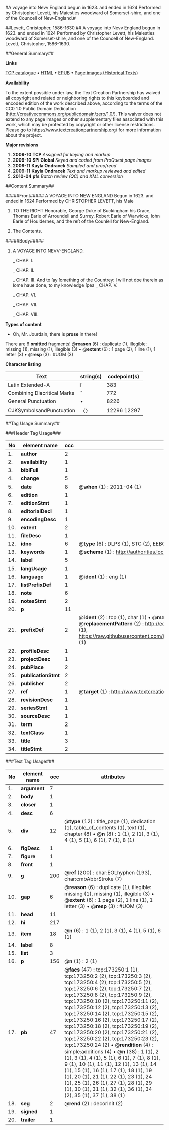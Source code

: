 #A voyage into Nevv England begun in 1623. and ended in 1624 Performed by Christopher Levett, his Maiesties woodward of Somerset-shire, and one of the Councell of New-England.#

##Levett, Christopher, 1586-1630.##
A voyage into Nevv England begun in 1623. and ended in 1624 Performed by Christopher Levett, his Maiesties woodward of Somerset-shire, and one of the Councell of New-England.
Levett, Christopher, 1586-1630.

##General Summary##

**Links**

[TCP catalogue](http://www.ota.ox.ac.uk/tcp/)  • 
[HTML](http://tei.it.ox.ac.uk/tcp/Texts-HTML/free/A72/A72554.html)  • 
[EPUB](http://tei.it.ox.ac.uk/tcp/Texts-EPUB/free/A72/A72554.epub) • 
[Page images (Historical Texts)](https://historicaltexts.jisc.ac.uk/eebo-99900463e)

**Availability**

To the extent possible under law, the Text Creation Partnership has waived all copyright and related or neighboring rights to this keyboarded and encoded edition of the work described above, according to the terms of the CC0 1.0 Public Domain Dedication (http://creativecommons.org/publicdomain/zero/1.0/). This waiver does not extend to any page images or other supplementary files associated with this work, which may be protected by copyright or other license restrictions. Please go to https://www.textcreationpartnership.org/ for more information about the project.

**Major revisions**

1. __2009-10__ __TCP__ *Assigned for keying and markup*
1. __2009-10__ __SPi Global__ *Keyed and coded from ProQuest page images*
1. __2009-11__ __Kayla Ondracek__ *Sampled and proofread*
1. __2009-11__ __Kayla Ondracek__ *Text and markup reviewed and edited*
1. __2010-04__ __pfs__ *Batch review (QC) and XML conversion*

##Content Summary##

#####Front#####
A VOYAGE INTO NEW ENGLAND Begun in 1623. and ended in 1624.Performed by CHRISTOPHER LEVETT, his Maie
1. TO THE RIGHT Honorable, George Duke of Buckingham his Grace, Thomas Earle of Arroundell and Surrey, Robert Earle of Warwicke, Iohn Earle of Houldernes, and the reſt of the Counſell for New-England.

1. The Contents.

#####Body#####

1. A VOYAGE INTO NEVV-ENGLAND.

    _ CHAP. I.

    _ CHAP. II.

    _ CHAP. III.
And to ſay ſomething of the Countrey: I will not doe therein as ſome haue done, to my knowledge ſpea
    _ CHAP. V.

    _ CHAP. VI.

    _ CHAP. VII.

    _ CHAP. VIII.

**Types of content**

  * Oh, Mr. Jourdain, there is **prose** in there!

There are 6 **omitted** fragments! 
 @__reason__ (6) : duplicate (1), illegible: missing (1), missing (1), illegible (3)  •  @__extent__ (6) : 1 page (2), 1 line (1), 1 letter (3)  •  @__resp__ (3) : #UOM (3)

**Character listing**


|Text|string(s)|codepoint(s)|
|---|---|---|
|Latin Extended-A|ſ|383|
|Combining             Diacritical Marks|̄|772|
|General Punctuation|•|8226|
|CJKSymbolsandPunctuation|〈〉|12296 12297|

##Tag Usage Summary##

###Header Tag Usage###

|No|element name|occ|attributes|
|---|---|---|---|
|1.|__author__|2||
|2.|__availability__|1||
|3.|__biblFull__|1||
|4.|__change__|5||
|5.|__date__|8| @__when__ (1) : 2011-04 (1)|
|6.|__edition__|1||
|7.|__editionStmt__|1||
|8.|__editorialDecl__|1||
|9.|__encodingDesc__|1||
|10.|__extent__|2||
|11.|__fileDesc__|1||
|12.|__idno__|6| @__type__ (6) : DLPS (1), STC (2), EEBO-CITATION (1), PROQUEST (1), VID (1)|
|13.|__keywords__|1| @__scheme__ (1) : http://authorities.loc.gov/ (1)|
|14.|__label__|5||
|15.|__langUsage__|1||
|16.|__language__|1| @__ident__ (1) : eng (1)|
|17.|__listPrefixDef__|1||
|18.|__note__|6||
|19.|__notesStmt__|2||
|20.|__p__|11||
|21.|__prefixDef__|2| @__ident__ (2) : tcp (1), char (1)  •  @__matchPattern__ (2) : ([0-9\-]+):([0-9IVX]+) (1), (.+) (1)  •  @__replacementPattern__ (2) : http://eebo.chadwyck.com/downloadtiff?vid=$1&page=$2 (1), https://raw.githubusercontent.com/textcreationpartnership/Texts/master/tcpchars.xml#$1 (1)|
|22.|__profileDesc__|1||
|23.|__projectDesc__|1||
|24.|__pubPlace__|2||
|25.|__publicationStmt__|2||
|26.|__publisher__|2||
|27.|__ref__|1| @__target__ (1) : http://www.textcreationpartnership.org/docs/. (1)|
|28.|__revisionDesc__|1||
|29.|__seriesStmt__|1||
|30.|__sourceDesc__|1||
|31.|__term__|2||
|32.|__textClass__|1||
|33.|__title__|3||
|34.|__titleStmt__|2||


###Text Tag Usage###

|No|element name|occ|attributes|
|---|---|---|---|
|1.|__argument__|7||
|2.|__body__|1||
|3.|__closer__|1||
|4.|__desc__|6||
|5.|__div__|12| @__type__ (12) : title_page (1), dedication (1), table_of_contents (1), text (1), chapter (8)  •  @__n__ (8) : 1 (1), 2 (1), 3 (1), 4 (1), 5 (1), 6 (1), 7 (1), 8 (1)|
|6.|__figDesc__|1||
|7.|__figure__|1||
|8.|__front__|1||
|9.|__g__|200| @__ref__ (200) : char:EOLhyphen (193), char:cmbAbbrStroke (7)|
|10.|__gap__|6| @__reason__ (6) : duplicate (1), illegible: missing (1), missing (1), illegible (3)  •  @__extent__ (6) : 1 page (2), 1 line (1), 1 letter (3)  •  @__resp__ (3) : #UOM (3)|
|11.|__head__|11||
|12.|__hi__|217||
|13.|__item__|18| @__n__ (6) : 1 (1), 2 (1), 3 (1), 4 (1), 5 (1), 6 (1)|
|14.|__label__|8||
|15.|__list__|3||
|16.|__p__|156| @__n__ (1) : 2 (1)|
|17.|__pb__|47| @__facs__ (47) : tcp:173250:1 (1), tcp:173250:2 (2), tcp:173250:3 (2), tcp:173250:4 (2), tcp:173250:5 (2), tcp:173250:6 (2), tcp:173250:7 (2), tcp:173250:8 (2), tcp:173250:9 (2), tcp:173250:10 (2), tcp:173250:11 (2), tcp:173250:12 (2), tcp:173250:13 (2), tcp:173250:14 (2), tcp:173250:15 (2), tcp:173250:16 (2), tcp:173250:17 (2), tcp:173250:18 (2), tcp:173250:19 (2), tcp:173250:20 (2), tcp:173250:21 (2), tcp:173250:22 (2), tcp:173250:23 (2), tcp:173250:24 (2)  •  @__rendition__ (4) : simple:additions (4)  •  @__n__ (38) : 1 (1), 2 (1), 3 (1), 4 (1), 5 (1), 6 (1), 7 (1), 8 (1), 9 (1), 10 (1), 11 (1), 12 (1), 13 (1), 14 (1), 15 (1), 16 (1), 17 (1), 18 (1), 19 (1), 20 (1), 21 (1), 22 (1), 23 (1), 24 (1), 25 (1), 26 (1), 27 (1), 28 (1), 29 (1), 30 (1), 31 (1), 32 (1), 36 (1), 34 (2), 35 (1), 37 (1), 38 (1)|
|18.|__seg__|2| @__rend__ (2) : decorInit (2)|
|19.|__signed__|1||
|20.|__trailer__|1||
